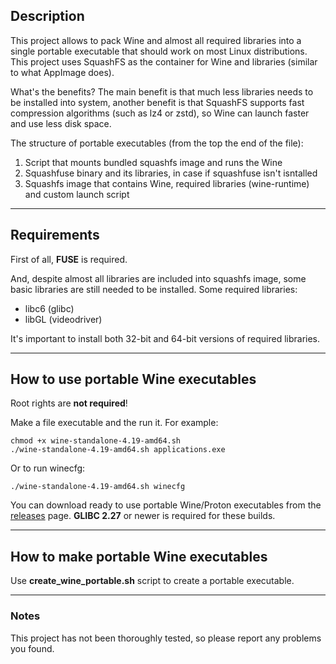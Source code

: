 ## Description

This project allows to pack Wine and almost all required libraries into a single portable executable that should work on most Linux distributions. This project uses SquashFS as the container for Wine and libraries (similar to what AppImage does).

What's the benefits? The main benefit is that much less libraries needs to be installed into system, another benefit is that SquashFS supports fast compression algorithms (such as lz4 or zstd), so Wine can launch faster and use less disk space.

The structure of portable executables (from the top the end of the file):

1. Script that mounts bundled squashfs image and runs the Wine
2. Squashfuse binary and its libraries, in case if squashfuse isn't isntalled
3. Squashfs image that contains Wine, required libraries (wine-runtime)
and custom launch script

---

## Requirements

First of all, **FUSE** is required.

And, despite almost all libraries are included into squashfs image, some basic
libraries are still needed to be installed. Some required libraries:
* libc6 (glibc)
* libGL (videodriver)

It's important to install both 32-bit and 64-bit versions of required libraries.

---

## How to use portable Wine executables

Root rights are **not required**!

Make a file executable and the run it. For example:

    chmod +x wine-standalone-4.19-amd64.sh
    ./wine-standalone-4.19-amd64.sh applications.exe

Or to run winecfg:

    ./wine-standalone-4.19-amd64.sh winecfg
    
You can download ready to use portable Wine/Proton executables from the [releases](https://github.com/Kron4ek/wine-portable-executable/releases) page. **GLIBC 2.27** or newer is required for these builds.

---

## How to make portable Wine executables

Use **create_wine_portable.sh** script to create a portable executable.

---

### Notes

This project has not been thoroughly tested, so please report
any problems you found.
